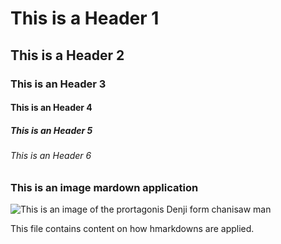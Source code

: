 # This is a Header 1
## This is a Header 2
### This is an Header 3
#### This is an Header 4
##### This is an Header 5
###### This is an Header 6

### This is an image mardown application
![This is an image of the prortagonis Denji form chanisaw man](https://encrypted-tbn0.gstatic.com/images?q=tbn:ANd9GcQaxvukkrVI_l_7D106x5jDjebJqEP0twUxQw&usqp=CAU)



This file contains content on how hmarkdowns are applied.
